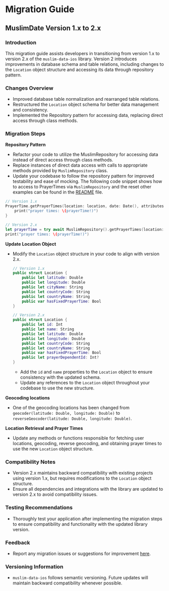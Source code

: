 # Migration Guide

## MuslimDate Version 1.x to 2.x

### Introduction
This migration guide assists developers in transitioning from version 1.x to version 2.x of the `muslim-data-ios` library. Version 2 introduces improvements in database schema and table relations, including changes to the `Location` object structure and accessing its data through repository pattern.

### Changes Overview
- Improved database table normalization and rearranged table relations.
- Restructured the `Location` object schema for better data management and consistency.
- Implemented the Repository pattern for accessing data, replacing direct access through class methods.


### Migration Steps
**Repository Pattern** 
- Refactor your code to utilize the MuslimRepository for accessing data instead of direct access through class methods.
- Replace instances of direct data access with calls to appropriate methods provided by `MuslimRepository` class.
- Update your codebase to follow the repository pattern for improved testability and ease of mocking.
The following code snippet shows how to access to PrayerTimes via `MuslimRepository` and the reset other examples can be found in the [README](README.md) file.
```swift
// Version 1.x
PrayerTime.getPrayerTimes(location: location, date: Date(), attributes: attributes) { prayerTime, error in
    print("prayer times: \(prayerTime!)")
}

// Version 2.x
let prayerTime = try await MuslimRepository().getPrayerTimes(location: location, date: Date(), attributes: attributes)
print("prayer times: \(prayerTime!)")
```

**Update Location Object**
- Modify the `Location` object structure in your code to align with version 2.x.
  ```swift
  // Version 1.x
  public struct Location {
      public let latitude: Double
      public let longitude: Double
      public let cityName: String
      public let countryCode: String
      public let countryName: String
      public var hasFixedPrayerTime: Bool
  }
  
  // Version 2.x
  public struct Location {
      public let id: Int
      public let name: String
      public let latitude: Double
      public let longitude: Double
      public let countryCode: String
      public let countryName: String
      public var hasFixedPrayerTime: Bool
      public let prayerDependentId: Int?
  }
  ```
  - Add the `id` and `name` properties to the `Location` object to ensure consistency with the updated schema.
  - Update any references to the `Location` object throughout your codebase to use the new structure.

**Geocoding locations** 
- One of the geocoding locations has been changed from `geocoder(latitude: Double, longitude: Double)` to `reverseGeocoder(latitude: Double, longitude: Double)`.

**Location Retrieval and Prayer Times**
- Update any methods or functions responsible for fetching user locations, geocoding, reverse geocoding, and obtaining prayer times to use the new `Location` object structure.

### Compatibility Notes
- Version 2.x maintains backward compatibility with existing projects using version 1.x, but requires modifications to the `Location` object structure.
- Ensure all dependencies and integrations with the library are updated to version 2.x to avoid compatibility issues.

### Testing Recommendations
- Thoroughly test your application after implementing the migration steps to ensure compatibility and functionality with the updated library version.

### Feedback
- Report any migration issues or suggestions for improvement [here](https://github.com/kosratdev/muslim-data-ios/issues).

### Versioning Information
- `muslim-data-ios` follows semantic versioning. Future updates will maintain backward compatibility whenever possible.
